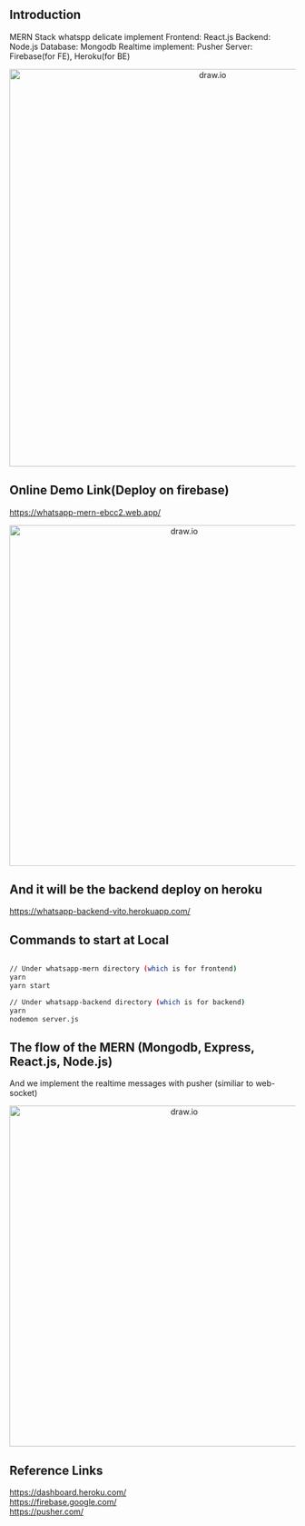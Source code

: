 ## Introduction
MERN Stack whatspp delicate implement
Frontend: React.js
Backend: Node.js
Database: Mongodb
Realtime implement: Pusher
Server: Firebase(for FE), Heroku(for BE)

<p align="center">
<img src="https://i.imgur.com/GrCsBqX.png" alt="draw.io" width="700"/>
</p>

## Online Demo Link(Deploy on firebase)

https://whatsapp-mern-ebcc2.web.app/

<p align="center">
<img src="https://i.imgur.com/iaEGYBi.png" alt="draw.io" width="600"/>
</p>

## And it will be the backend deploy on heroku

https://whatsapp-backend-vito.herokuapp.com/

## Commands to start at Local 
```bash

// Under whatsapp-mern directory (which is for frontend)
yarn
yarn start

// Under whatsapp-backend directory (which is for backend)
yarn
nodemon server.js
```

## The flow of the MERN (Mongodb, Express, React.js, Node.js)
And we implement the realtime messages with pusher (similiar to web-socket)
<p align="center">
<img src="https://i.imgur.com/mYZtdoP.png" alt="draw.io" width="600"/>
</p>


## Reference Links

https://dashboard.heroku.com/ <br/>
https://firebase.google.com/ <br/>
https://pusher.com/
